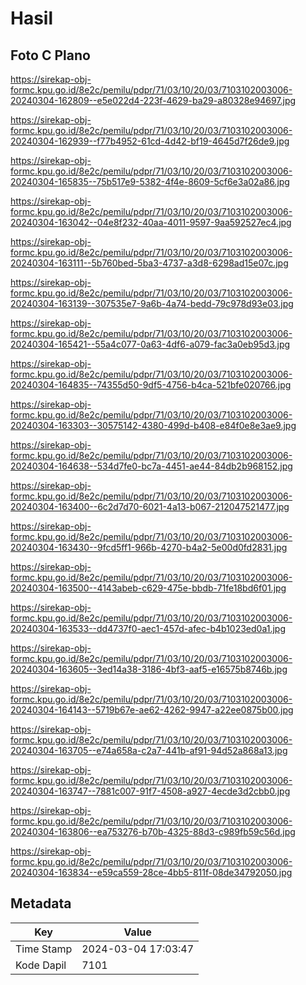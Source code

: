 # Hasil

## Foto C Plano

https://sirekap-obj-formc.kpu.go.id/8e2c/pemilu/pdpr/71/03/10/20/03/7103102003006-20240304-162809--e5e022d4-223f-4629-ba29-a80328e94697.jpg

https://sirekap-obj-formc.kpu.go.id/8e2c/pemilu/pdpr/71/03/10/20/03/7103102003006-20240304-162939--f77b4952-61cd-4d42-bf19-4645d7f26de9.jpg

https://sirekap-obj-formc.kpu.go.id/8e2c/pemilu/pdpr/71/03/10/20/03/7103102003006-20240304-165835--75b517e9-5382-4f4e-8609-5cf6e3a02a86.jpg

https://sirekap-obj-formc.kpu.go.id/8e2c/pemilu/pdpr/71/03/10/20/03/7103102003006-20240304-163042--04e8f232-40aa-4011-9597-9aa592527ec4.jpg

https://sirekap-obj-formc.kpu.go.id/8e2c/pemilu/pdpr/71/03/10/20/03/7103102003006-20240304-163111--5b760bed-5ba3-4737-a3d8-6298ad15e07c.jpg

https://sirekap-obj-formc.kpu.go.id/8e2c/pemilu/pdpr/71/03/10/20/03/7103102003006-20240304-163139--307535e7-9a6b-4a74-bedd-79c978d93e03.jpg

https://sirekap-obj-formc.kpu.go.id/8e2c/pemilu/pdpr/71/03/10/20/03/7103102003006-20240304-165421--55a4c077-0a63-4df6-a079-fac3a0eb95d3.jpg

https://sirekap-obj-formc.kpu.go.id/8e2c/pemilu/pdpr/71/03/10/20/03/7103102003006-20240304-164835--74355d50-9df5-4756-b4ca-521bfe020766.jpg

https://sirekap-obj-formc.kpu.go.id/8e2c/pemilu/pdpr/71/03/10/20/03/7103102003006-20240304-163303--30575142-4380-499d-b408-e84f0e8e3ae9.jpg

https://sirekap-obj-formc.kpu.go.id/8e2c/pemilu/pdpr/71/03/10/20/03/7103102003006-20240304-164638--534d7fe0-bc7a-4451-ae44-84db2b968152.jpg

https://sirekap-obj-formc.kpu.go.id/8e2c/pemilu/pdpr/71/03/10/20/03/7103102003006-20240304-163400--6c2d7d70-6021-4a13-b067-212047521477.jpg

https://sirekap-obj-formc.kpu.go.id/8e2c/pemilu/pdpr/71/03/10/20/03/7103102003006-20240304-163430--9fcd5ff1-966b-4270-b4a2-5e00d0fd2831.jpg

https://sirekap-obj-formc.kpu.go.id/8e2c/pemilu/pdpr/71/03/10/20/03/7103102003006-20240304-163500--4143abeb-c629-475e-bbdb-71fe18bd6f01.jpg

https://sirekap-obj-formc.kpu.go.id/8e2c/pemilu/pdpr/71/03/10/20/03/7103102003006-20240304-163533--dd4737f0-aec1-457d-afec-b4b1023ed0a1.jpg

https://sirekap-obj-formc.kpu.go.id/8e2c/pemilu/pdpr/71/03/10/20/03/7103102003006-20240304-163605--3ed14a38-3186-4bf3-aaf5-e16575b8746b.jpg

https://sirekap-obj-formc.kpu.go.id/8e2c/pemilu/pdpr/71/03/10/20/03/7103102003006-20240304-164143--5719b67e-ae62-4262-9947-a22ee0875b00.jpg

https://sirekap-obj-formc.kpu.go.id/8e2c/pemilu/pdpr/71/03/10/20/03/7103102003006-20240304-163705--e74a658a-c2a7-441b-af91-94d52a868a13.jpg

https://sirekap-obj-formc.kpu.go.id/8e2c/pemilu/pdpr/71/03/10/20/03/7103102003006-20240304-163747--7881c007-91f7-4508-a927-4ecde3d2cbb0.jpg

https://sirekap-obj-formc.kpu.go.id/8e2c/pemilu/pdpr/71/03/10/20/03/7103102003006-20240304-163806--ea753276-b70b-4325-88d3-c989fb59c56d.jpg

https://sirekap-obj-formc.kpu.go.id/8e2c/pemilu/pdpr/71/03/10/20/03/7103102003006-20240304-163834--e59ca559-28ce-4bb5-811f-08de34792050.jpg


## Metadata

| Key        | Value               |
| ---------- | ------------------- |
| Time Stamp | 2024-03-04 17:03:47 |
| Kode Dapil | 7101                |




